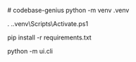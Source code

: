  
#   c o d e b a s e - g e n i u s 
 
python -m venv .venv

. .\.venv\Scripts\Activate.ps1

pip install -r requirements.txt

python -m ui.cli <git-url-or-local-path>

 

